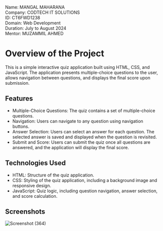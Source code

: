 Name: MANGAL MAHARANA<br/>
Company: CODTECH IT SOLUTIONS<br/>
ID: CT6FWD1238<br/>
Domain: Web Development<br/>
Duration: July to August 2024<br/>
Mentor: MUZAMMIL AHMED<br/>

# Overview of the Project
This is a simple interactive quiz application built using HTML, CSS, and JavaScript. The application presents multiple-choice questions to the user, allows navigation between questions, and displays the final score upon submission.

## Features
* Multiple-Choice Questions: The quiz contains a set of multiple-choice questions.
* Navigation: Users can navigate to any question using navigation buttons.
* Answer Selection: Users can select an answer for each question. The selected answer is saved and displayed when the question is revisited.
* Submit and Score: Users can submit the quiz once all questions are answered, and the application will display the final score.

## Technologies Used
* HTML: Structure of the quiz application.
* CSS: Styling of the quiz application, including a background image and responsive design.
* JavaScript: Quiz logic, including question navigation, answer selection, and score calculation.

## Screenshots
![Screenshot (364)](https://github.com/user-attachments/assets/5ede23c6-79cb-4a41-adf7-cf67d6637839)
